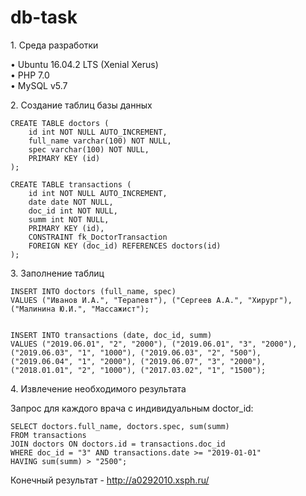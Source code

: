 # db-task

1\. Среда разработки

•	Ubuntu 16.04.2 LTS (Xenial Xerus)  
•	PHP 7.0  
•	MySQL v5.7

2\. Создание таблиц базы данных

```
CREATE TABLE doctors (
	id int NOT NULL AUTO_INCREMENT,
    full_name varchar(100) NOT NULL,
    spec varchar(100) NOT NULL,
    PRIMARY KEY (id)
);

CREATE TABLE transactions (
	id int NOT NULL AUTO_INCREMENT,
    date date NOT NULL,
    doc_id int NOT NULL,
    summ int NOT NULL,
    PRIMARY KEY (id),
  	CONSTRAINT fk_DoctorTransaction
    FOREIGN KEY (doc_id) REFERENCES doctors(id)
);

```

3\. Заполнение таблиц

```
INSERT INTO doctors (full_name, spec) 
VALUES ("Иванов И.А.", "Терапевт"), ("Сергеев А.А.", "Хирург"), ("Малинина Ю.И.", "Массажист");


INSERT INTO transactions (date, doc_id, summ) 
VALUES ("2019.06.01", "2", "2000"), ("2019.06.01", "3", "2000"), ("2019.06.03", "1", "1000"), ("2019.06.03", "2", "500"), ("2019.06.04", "1", "2000"), ("2019.06.07", "3", "2000"), ("2018.01.01", "2", "1000"), ("2017.03.02", "1", "1500");

```

4\. Извлечение необходимого результата

Запрос для каждого врача с индивидуальным doctor_id:
```
SELECT doctors.full_name, doctors.spec, sum(summ) 
FROM transactions 
JOIN doctors ON doctors.id = transactions.doc_id 
WHERE doc_id = "3" AND transactions.date >= "2019-01-01" 
HAVING sum(summ) > "2500";

```

Конечный результат - http://a0292010.xsph.ru/
